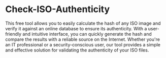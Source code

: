 # Check-ISO-Authenticity

This free tool allows you to easily calculate the hash of any ISO image and verify it against an online database to ensure its authenticity. 
With a user-friendly and intuitive interface, you can quickly generate the hash and compare the results with a reliable source on the Internet. 
Whether you're an IT professional or a security-conscious user, our tool provides a simple and effective solution for validating the authenticity of your ISO files.
